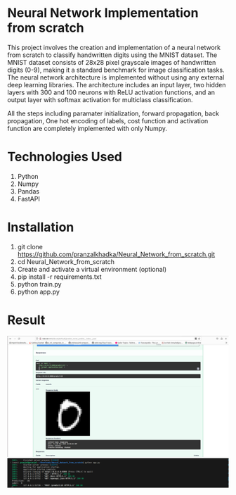 # Neural Network Implementation from scratch

This project involves the creation and implementation of a neural network from scratch to classify handwritten digits using the MNIST dataset. The MNIST dataset consists of 28x28 pixel grayscale images of handwritten digits (0-9), making it a standard benchmark for image classification tasks. The neural network architecture is implemented without using any external deep learning libraries. The architecture includes an input layer, two hidden layers with 300 and 100 neurons with ReLU activation functions, and an output layer with softmax activation for multiclass classification.

All the steps including paramater initialization, forward propagation, back propagation, One hot encoding of labels, cost function and activation function are completely implemented with only Numpy.

# Technologies Used

1. Python
2. Numpy
3. Pandas
4. FastAPI

# Installation

1. git clone https://github.com/pranzalkhadka/Neural_Network_from_scratch.git
2. cd Neural_Network_from_scratch
3. Create and activate a virtual environment (optional)
4. pip install -r requirements.txt
5. python train.py
6. python app.py

# Result

![Example Image](images/pred1.png)
![Example Image](images/pred2.png)

